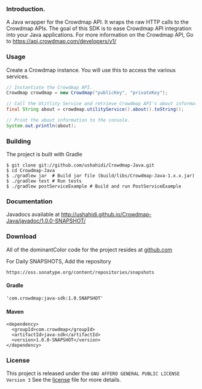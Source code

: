 ### Introduction.
A Java wrapper for the Crowdmap API. It wraps the raw HTTP calls to the Crowdmap APIs. The goal of
this SDK is to ease Crowdmap API integration into your Java applications. For more information on the
Crowdmap API, Go to https://api.crowdmap.com/developers/v1/

### Usage

Create a Crowdmap instance. You will use this to access the various services.

```java
// Instantiate the Crowdmap API.
Crowdmap crowdmap = new Crowdmap("publicKey", "privateKey");

// Call the Utitlity Service and retrieve Crowdmap API's about information.
final String about = crowdmap.utilityService().about().toString();

// Print the about information to the console.
System.out.println(about);
```

### Building
The project is built with Gradle

```
$ git clone git://github.com/ushahidi/Crowdmap-Java.git
$ cd Crowdmap-Java
$ ./gradlew jar  # Build jar file (build/libs/Crowdmap-Java-1.x.x.jar)
$ ./gradlew test # Run tests
$ ./gradlew postServiceExample # Build and run PostServiceExample
```
### Documentation
Javadocs available at http://ushahidi.github.io/Crowdmap-Java/javadoc/1.0.0-SNAPSHOT/


### Download
All of the dominantColor code for the project resides at [github.com][1]

For Daily SNAPSHOTS, Add the repository

`https://oss.sonatype.org/content/repositories/snapshots`

#### Gradle
```
'com.crowdmap:java-sdk:1.0.SNAPSHOT'
```

#### Maven
```
<dependency>
  <groupId>com.crowdmap</groupId>
  <artifactId>java-sdk</artifactId>
  <version>1.0.0-SNAPSHOT</version>
</dependency>

```

### License
This project is released under the `GNU AFFERO GENERAL PUBLIC LICENSE Version 3`
See the [license][2] file for more details.

[1]: https://github.com/ushahidi/Crowdmap-Java/blob/master/LICENSE
[2]: https://github.com/ushahidi/Crowdmap-Java/